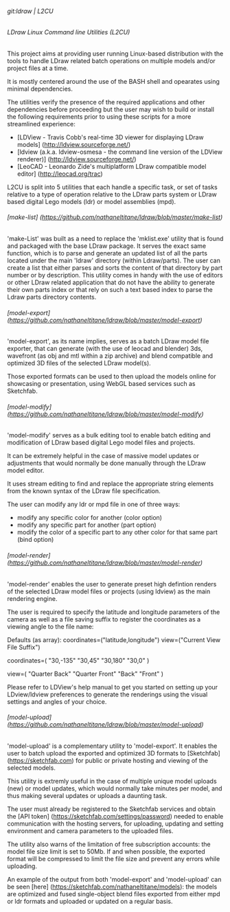 ###### git:ldraw | L2CU
###### LDraw Linux Command line Utilities (L2CU)

This project aims at providing user running Linux-based distribution with the tools to handle LDraw related batch operations on multiple models and/or project files at a time.

It is mostly centered around the use of the BASH shell and opearates using minimal dependencies.

The utilities verify the presence of the required applications and other dependencies before proceeding but the user may wish to build or install the following requirements prior to using these scripts for a more streamlined experience:

- [LDView - Travis Cobb's real-time 3D viewer for displaying LDraw models] (http://ldview.sourceforge.net/)
- [ldview (a.k.a. ldview-osmesa - the command line version of the LDView renderer)] (http://ldview.sourceforge.net/)
- [LeoCAD - Leonardo Zide's multiplatform LDraw compatible model editor] (http://leocad.org/trac)

L2CU is split into 5 utilities that each handle a specific task, or set of tasks relative to a type of operation relative to the LDraw parts system or LDraw based digital Lego models (ldr) or model assemblies (mpd).

###### [make-list] (https://github.com/nathaneltitane/ldraw/blob/master/make-list)

'make-List' was built as a need to replace the 'mklist.exe' utility that is found and packaged with the base LDraw package.
It serves the exact same function, which is to parse and generate an updated list of all the parts located under the main 'ldraw' directory (within Ldraw/parts).
The user can create a list that either parses and sorts the content of that directory by part number or by description.
This utility comes in handy with the use of editors or other LDraw related application that do not have the ability to generate their own parts index or that rely on such a text based index to parse the Ldraw parts directory contents.

###### [model-export] (https://github.com/nathaneltitane/ldraw/blob/master/model-export)

'model-export', as its name implies, serves as a batch LDraw model file exporter, that can generate (with the use of leocad and blender) 3ds, wavefront (as obj and mtl within a zip archive) and blend compatible and optimized 3D files of the selected LDraw model(s).

Those exported formats can be used to then upload the models online for showcasing or presentation, using WebGL based services such as Sketchfab.

###### [model-modify] (https://github.com/nathaneltitane/ldraw/blob/master/model-modify)

'model-modify' serves as a bulk editing tool to enable batch editing and modification of LDraw based digital Lego model files and projects.

It can be extremely helpful in the case of massive model updates or adjustments that would normally be done manually through the LDraw model editor.

It uses stream editing to find and replace the appropriate string elements from the known syntax of the LDraw file specification.

The user can modify any ldr or mpd file in one of three ways:
- modify any specific color for another (color option)
- modify any specific part for another (part option)
- modify the color of a specific part to any other color for that same part (bind option)

###### [model-render] (https://github.com/nathaneltitane/ldraw/blob/master/model-render)

'model-render' enables the user to generate preset high defintion renders of the selected LDraw model files or projects (using ldview) as the main rendering engine.

The user is required to specify the latitude and longitude parameters of the camera as well as a file saving suffix to register the coordinates as a viewing angle to the file name:

Defaults (as array): coordinates=("latitude,longitude") view=("Current View File Suffix")

coordinates=(
  "30,-135"
  "30,45"
  "30,180"
  "30,0"
)

view=(
	"Quarter Back"
	"Quarter Front"
	"Back"
	"Front"
)

Please refer to LDView's help manual to get you started on setting up your LDview/ldview preferences to generate the renderings using the visual settings and angles of your choice.

###### [model-upload] (https://github.com/nathaneltitane/ldraw/blob/master/model-upload)

'model-upload' is a complementary utility to 'model-export'. It enables the user to batch upload the exported and optimized 3D formats to [Sketchfab] (https://sketchfab.com) for public or private hosting and viewing of the selected models.

This utility is extremly useful in the case of multiple unique model uploads (new) or model updates, which would normally take minutes per model, and thus making several updates or uploads a daunting task.

The user must already be registered to the Sketchfab services and obtain the [API token] (https://sketchfab.com/settings/password) needed to enable communication with the hosting servers, for uploading, updating and setting environment and camera parameters to the uploaded files.

The utility also warns of the limitation of free subscription accounts: the model file size limit is set to 50Mb. If and when possible, the exported format will be compressed to limit the file size and prevent any errors while uploading.

An example of the output from both 'model-export' and 'model-upload' can be seen [here] (https://sketchfab.com/nathaneltitane/models): the models are optimized and fused single-object blend files exported from either mpd or ldr formats and uploaded or updated on a regular basis.
